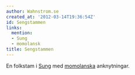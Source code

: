 ```yaml
---
author: Wahnstrom.se
created_at: '2012-03-14T19:36:54Z'
id: Sengstammen
links:
  mention:
  - Sung
  - momolansk
title: Sengstammen
---
```


En folkstam i [Sung] med [momolanska] anknytningar.

  [Sung]: Sung
  [momolanska]: momolansk